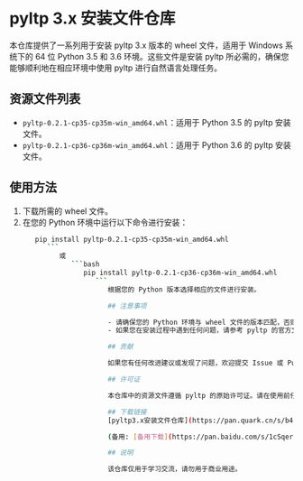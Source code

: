 # pyltp 3.x 安装文件仓库

本仓库提供了一系列用于安装 pyltp 3.x 版本的 wheel 文件，适用于 Windows 系统下的 64 位 Python 3.5 和 3.6 环境。这些文件是安装 pyltp 所必需的，确保您能够顺利地在相应环境中使用 pyltp 进行自然语言处理任务。

## 资源文件列表

- `pyltp-0.2.1-cp35-cp35m-win_amd64.whl`：适用于 Python 3.5 的 pyltp 安装文件。
- `pyltp-0.2.1-cp36-cp36m-win_amd64.whl`：适用于 Python 3.6 的 pyltp 安装文件。

## 使用方法

1. 下载所需的 wheel 文件。
2. 在您的 Python 环境中运行以下命令进行安装：
   ```bash
      pip install pyltp-0.2.1-cp35-cp35m-win_amd64.whl
         ```
            或
               ```bash
                  pip install pyltp-0.2.1-cp36-cp36m-win_amd64.whl
                     ```
                        根据您的 Python 版本选择相应的文件进行安装。

                        ## 注意事项

                        - 请确保您的 Python 环境与 wheel 文件的版本匹配，否则可能会导致安装失败。
                        - 如果您在安装过程中遇到任何问题，请参考 pyltp 的官方文档或社区支持。

                        ## 贡献

                        如果您有任何改进建议或发现了问题，欢迎提交 Issue 或 Pull Request。

                        ## 许可证

                        本仓库中的资源文件遵循 pyltp 的原始许可证。请在使用前仔细阅读相关许可证条款。

                        ## 下载链接
                        [pyltp3.x安装文件仓库](https://pan.quark.cn/s/b47b1a1b318a) 

                        (备用: [备用下载](https://pan.baidu.com/s/1cSqerNOferGgD_jdzIkp_w?pwd=1234))

                        ## 说明

                        该仓库仅用于学习交流，请勿用于商业用途。
